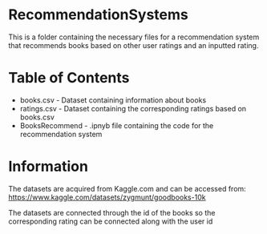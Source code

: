 # RecommendationSystems
This is a folder containing the necessary files for a recommendation system that recommends books based on other user ratings and an inputted rating.

# Table of Contents
- books.csv - Dataset containing information about books
- ratings.csv - Dataset containing the corresponding ratings based on books.csv
- BooksRecommend - .ipnyb file containing the code for the recommendation system

# Information
The datasets are acquired from Kaggle.com and can be accessed from:
https://www.kaggle.com/datasets/zygmunt/goodbooks-10k

The datasets are connected through the id of the books so the corresponding rating can be connected along with the user id
